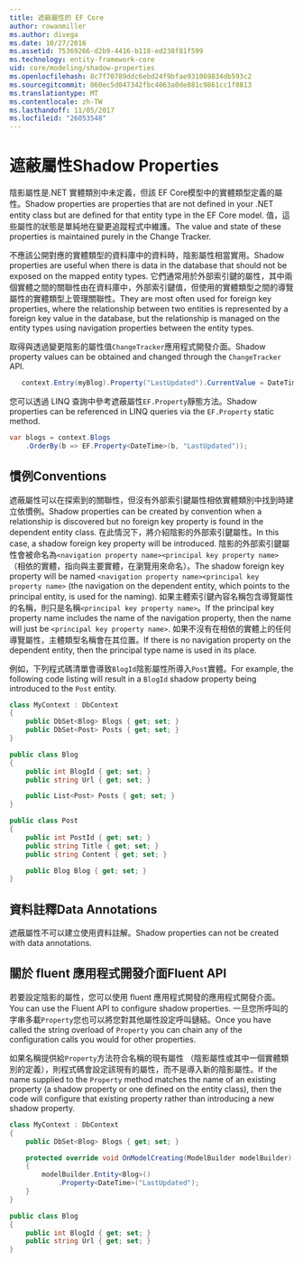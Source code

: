 ```yaml
---
title: 遮蔽屬性的 EF Core
author: rowanmiller
ms.author: divega
ms.date: 10/27/2016
ms.assetid: 75369266-d2b9-4416-b118-ed238f81f599
ms.technology: entity-framework-core
uid: core/modeling/shadow-properties
ms.openlocfilehash: 8c7f70789ddc6ebd24f9bfae931069834db593c2
ms.sourcegitcommit: 860ec5d047342fbc4063a0de881c9861cc1f8813
ms.translationtype: MT
ms.contentlocale: zh-TW
ms.lasthandoff: 11/05/2017
ms.locfileid: "26053548"
---
```

# <a name="shadow-properties"></a><span data-ttu-id="5f8df-102">遮蔽屬性</span><span class="sxs-lookup"><span data-stu-id="5f8df-102">Shadow Properties</span></span>

<span data-ttu-id="5f8df-103">陰影屬性是.NET 實體類別中未定義，但該 EF Core模型中的實體類型定義的屬性。</span><span class="sxs-lookup"><span data-stu-id="5f8df-103">Shadow properties are properties that are not defined in your .NET entity class but are defined for that entity type in the EF Core model.</span></span> <span data-ttu-id="5f8df-104">值，這些屬性的狀態是單純地在變更追蹤程式中維護。</span><span class="sxs-lookup"><span data-stu-id="5f8df-104">The value and state of these properties is maintained purely in the Change Tracker.</span></span>

<span data-ttu-id="5f8df-105">不應該公開對應的實體類型的資料庫中的資料時，陰影屬性相當實用。</span><span class="sxs-lookup"><span data-stu-id="5f8df-105">Shadow properties are useful when there is data in the database that should not be exposed on the mapped entity types.</span></span> <span data-ttu-id="5f8df-106">它們通常用於外部索引鍵的屬性，其中兩個實體之間的關聯性由在資料庫中，外部索引鍵值，但使用的實體類型之間的導覽屬性的實體類型上管理關聯性。</span><span class="sxs-lookup"><span data-stu-id="5f8df-106">They are most often used for foreign key properties, where the relationship between two entities is represented by a foreign key value in the database, but the relationship is managed on the entity types using navigation properties between the entity types.</span></span>

<span data-ttu-id="5f8df-107">取得與透過變更陰影的屬性值`ChangeTracker`應用程式開發介面。</span><span class="sxs-lookup"><span data-stu-id="5f8df-107">Shadow property values can be obtained and changed through the `ChangeTracker` API.</span></span>

``` csharp
   context.Entry(myBlog).Property("LastUpdated").CurrentValue = DateTime.Now;
```

<span data-ttu-id="5f8df-108">您可以透過 LINQ 查詢中參考遮蔽屬性`EF.Property`靜態方法。</span><span class="sxs-lookup"><span data-stu-id="5f8df-108">Shadow properties can be referenced in LINQ queries via the `EF.Property` static method.</span></span>

``` csharp
var blogs = context.Blogs
    .OrderBy(b => EF.Property<DateTime>(b, "LastUpdated"));
```

## <a name="conventions"></a><span data-ttu-id="5f8df-109">慣例</span><span class="sxs-lookup"><span data-stu-id="5f8df-109">Conventions</span></span>

<span data-ttu-id="5f8df-110">遮蔽屬性可以在探索到的關聯性，但沒有外部索引鍵屬性相依實體類別中找到時建立依慣例。</span><span class="sxs-lookup"><span data-stu-id="5f8df-110">Shadow properties can be created by convention when a relationship is discovered but no foreign key property is found in the dependent entity class.</span></span> <span data-ttu-id="5f8df-111">在此情況下，將介紹陰影的外部索引鍵屬性。</span><span class="sxs-lookup"><span data-stu-id="5f8df-111">In this case, a shadow foreign key property will be introduced.</span></span> <span data-ttu-id="5f8df-112">陰影的外部索引鍵屬性會被命名為`<navigation property name><principal key property name>`（相依的實體，指向與主要實體，在瀏覽用來命名）。</span><span class="sxs-lookup"><span data-stu-id="5f8df-112">The shadow foreign key property will be named `<navigation property name><principal key property name>` (the navigation on the dependent entity, which points to the principal entity, is used for the naming).</span></span> <span data-ttu-id="5f8df-113">如果主體索引鍵內容名稱包含導覽屬性的名稱，則只是名稱`<principal key property name>`。</span><span class="sxs-lookup"><span data-stu-id="5f8df-113">If the principal key property name includes the name of the navigation property, then the name will just be `<principal key property name>`.</span></span> <span data-ttu-id="5f8df-114">如果不沒有在相依的實體上的任何導覽屬性，主體類型名稱會在其位置。</span><span class="sxs-lookup"><span data-stu-id="5f8df-114">If there is no navigation property on the dependent entity, then the principal type name is used in its place.</span></span>

<span data-ttu-id="5f8df-115">例如，下列程式碼清單會導致`BlogId`陰影屬性所導入`Post`實體。</span><span class="sxs-lookup"><span data-stu-id="5f8df-115">For example, the following code listing will result in a `BlogId` shadow property being introduced to the `Post` entity.</span></span>

<!-- [!code-csharp[Main](samples/core/Modeling/Conventions/Samples/ShadowForeignKey.cs)] -->
``` csharp
class MyContext : DbContext
{
    public DbSet<Blog> Blogs { get; set; }
    public DbSet<Post> Posts { get; set; }
}

public class Blog
{
    public int BlogId { get; set; }
    public string Url { get; set; }

    public List<Post> Posts { get; set; }
}

public class Post
{
    public int PostId { get; set; }
    public string Title { get; set; }
    public string Content { get; set; }

    public Blog Blog { get; set; }
}
```

## <a name="data-annotations"></a><span data-ttu-id="5f8df-116">資料註釋</span><span class="sxs-lookup"><span data-stu-id="5f8df-116">Data Annotations</span></span>

<span data-ttu-id="5f8df-117">遮蔽屬性不可以建立使用資料註解。</span><span class="sxs-lookup"><span data-stu-id="5f8df-117">Shadow properties can not be created with data annotations.</span></span>

## <a name="fluent-api"></a><span data-ttu-id="5f8df-118">關於 fluent 應用程式開發介面</span><span class="sxs-lookup"><span data-stu-id="5f8df-118">Fluent API</span></span>

<span data-ttu-id="5f8df-119">若要設定陰影的屬性，您可以使用 fluent 應用程式開發的應用程式開發介面。</span><span class="sxs-lookup"><span data-stu-id="5f8df-119">You can use the Fluent API to configure shadow properties.</span></span> <span data-ttu-id="5f8df-120">一旦您所呼叫的字串多載`Property`您也可以將您對其他屬性設定呼叫鏈結。</span><span class="sxs-lookup"><span data-stu-id="5f8df-120">Once you have called the string overload of `Property` you can chain any of the configuration calls you would for other properties.</span></span>

<span data-ttu-id="5f8df-121">如果名稱提供給`Property`方法符合名稱的現有屬性 （陰影屬性或其中一個實體類別的定義），則程式碼會設定該現有的屬性，而不是導入新的陰影屬性。</span><span class="sxs-lookup"><span data-stu-id="5f8df-121">If the name supplied to the `Property` method matches the name of an existing property (a shadow property or one defined on the entity class), then the code will configure that existing property rather than introducing a new shadow property.</span></span>

<!-- [!code-csharp[Main](samples/core/Modeling/FluentAPI/Samples/ShadowProperty.cs?highlight=7,8)] -->
``` csharp
class MyContext : DbContext
{
    public DbSet<Blog> Blogs { get; set; }

    protected override void OnModelCreating(ModelBuilder modelBuilder)
    {
        modelBuilder.Entity<Blog>()
            .Property<DateTime>("LastUpdated");
    }
}

public class Blog
{
    public int BlogId { get; set; }
    public string Url { get; set; }
}
```
